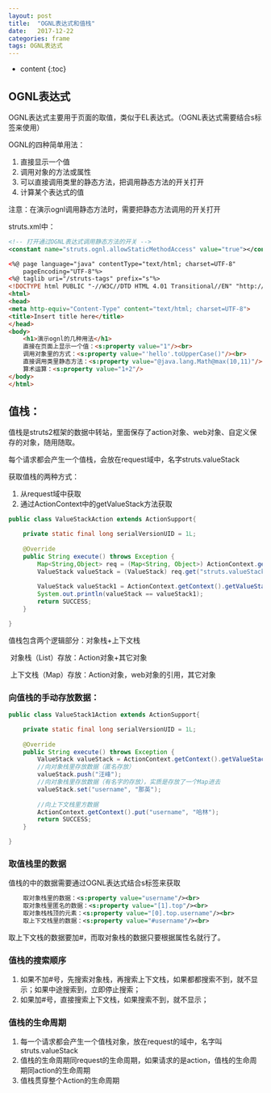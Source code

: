 ```yaml
---
layout: post
title:  "OGNL表达式和值栈"
date:   2017-12-22
categories: frame
tags: OGNL表达式
---
```


* content
{:toc}


## OGNL表达式

OGNL表达式主要用于页面的取值，类似于EL表达式。（OGNL表达式需要结合s标签来使用）

OGNL的四种简单用法：

1. 直接显示一个值
2. 调用对象的方法或属性
3. 可以直接调用类里的静态方法，把调用静态方法的开关打开
4. 计算某个表达式的值

<!-- more -->

注意：在演示ognl调用静态方法时，需要把静态方法调用的开关打开

struts.xml中：

```xml
<!-- 打开通过OGNL表达式调用静态方法的开关 -->
<constant name="struts.ognl.allowStaticMethodAccess" value="true"></constant>
```

```html
<%@ page language="java" contentType="text/html; charset=UTF-8"
    pageEncoding="UTF-8"%>
<%@ taglib uri="/struts-tags" prefix="s"%>
<!DOCTYPE html PUBLIC "-//W3C//DTD HTML 4.01 Transitional//EN" "http://www.w3.org/TR/html4/loose.dtd">
<html>
<head>
<meta http-equiv="Content-Type" content="text/html; charset=UTF-8">
<title>Insert title here</title>
</head>
<body>
	<h1>演示ognl的几种用法</h1>
	直接在页面上显示一个值：<s:property value="1"/><br>
	调用对象里的方式：<s:property value="'hello'.toUpperCase()"/><br>
	直接调用类里静态方法：<s:property value="@java.lang.Math@max(10,11)"/><br>
	算术运算：<s:property value="1+2"/>
</body>
</html>

```



## 值栈：

值栈是struts2框架的数据中转站，里面保存了action对象、web对象、自定义保存的对象，随用随取。

每个请求都会产生一个值栈，会放在request域中，名字struts.valueStack

获取值栈的两种方式：

1. 从request域中获取
2. 通过ActionContext中的getValueStack方法获取

```java
public class ValueStackAction extends ActionSupport{

	private static final long serialVersionUID = 1L;
	
	@Override
	public String execute() throws Exception {
		Map<String,Object> req = (Map<String, Object>) ActionContext.getContext().get("request");
		ValueStack valueStack = (ValueStack) req.get("struts.valueStack");
		
		ValueStack valueStack1 = ActionContext.getContext().getValueStack();
		System.out.println(valueStack == valueStack1);
		return SUCCESS;
	}

}
```

值栈包含两个逻辑部分：对象栈+上下文栈

​        对象栈（List）存放：Action对象+其它对象

​        上下文栈（Map）存放：Action对象，web对象的引用，其它对象

### 向值栈的手动存放数据：

```java
public class ValueStack1Action extends ActionSupport{

	private static final long serialVersionUID = 1L;
	
	@Override
	public String execute() throws Exception {
		ValueStack valueStack = ActionContext.getContext().getValueStack();
		//向对象栈里存放数据（匿名存放）
		valueStack.push("汪峰");
		//向对象栈里存放数据（有名字的存放），实质是存放了一个Map进去
		valueStack.set("username", "那英");
		
		//向上下文栈里方数据
		ActionContext.getContext().put("username", "哈林");
		return SUCCESS;
	}

}
```

###  取值栈里的数据

值栈的中的数据需要通过OGNL表达式结合s标签来获取

```xml
	取对象栈里的数据：<s:property value="username"/><br>
	取对象栈里匿名的数据：<s:property value="[1].top"/><br>
	取对象栈栈顶的元素：<s:property value="[0].top.username"/><br>
    取上下文栈里的数据：<s:property value="#username"/><br>
```

取上下文栈的数据要加#，而取对象栈的数据只要根据属性名就行了。

### 值栈的搜索顺序

1. 如果不加#号，先搜索对象栈，再搜索上下文栈，如果都都搜索不到，就不显示；如果中途搜索到，立即停止搜索；
2. 如果加#号，直接搜索上下文栈，如果搜索不到，就不显示；

### 值栈的生命周期

1. 每一个请求都会产生一个值栈对象，放在request的域中，名字叫struts.valueStack
2. 值栈的生命周期同request的生命周期，如果请求的是action，值栈的生命周期同action的生命周期
3. 值栈贯穿整个Action的生命周期